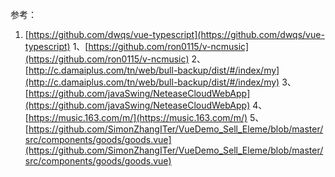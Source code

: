 参考：
1. [https://github.com/dwqs/vue-typescript](https://github.com/dwqs/vue-typescript)
1、[https://github.com/ron0115/v-ncmusic](https://github.com/ron0115/v-ncmusic)
2、[http://c.damaiplus.com/tn/web/bull-backup/dist/#/index/my](http://c.damaiplus.com/tn/web/bull-backup/dist/#/index/my)
3、[https://github.com/javaSwing/NeteaseCloudWebApp](https://github.com/javaSwing/NeteaseCloudWebApp)
4、[https://music.163.com/m/](https://music.163.com/m/)
5、[https://github.com/SimonZhangITer/VueDemo_Sell_Eleme/blob/master/src/components/goods/goods.vue](https://github.com/SimonZhangITer/VueDemo_Sell_Eleme/blob/master/src/components/goods/goods.vue)